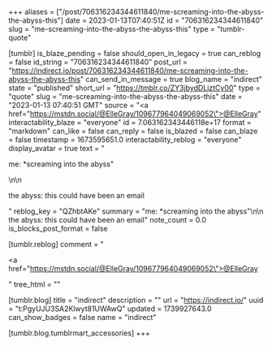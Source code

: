 +++
aliases = ["/post/706316234344611840/me-screaming-into-the-abyss-the-abyss-this"]
date = 2023-01-13T07:40:51Z
id = "706316234344611840"
slug = "me-screaming-into-the-abyss-the-abyss-this"
type = "tumblr-quote"

[tumblr]
is_blaze_pending = false
should_open_in_legacy = true
can_reblog = false
id_string = "706316234344611840"
post_url = "https://indirect.io/post/706316234344611840/me-screaming-into-the-abyss-the-abyss-this"
can_send_in_message = true
blog_name = "indirect"
state = "published"
short_url = "https://tmblr.co/ZY3jbydDLjztCy00"
type = "quote"
slug = "me-screaming-into-the-abyss-the-abyss-this"
date = "2023-01-13 07:40:51 GMT"
source = "<a href=\"https://mstdn.social/@ElleGray/109677964049069052\">@ElleGray</a>"
interactability_blaze = "everyone"
id = 7.063162343446118e+17
format = "markdown"
can_like = false
can_reply = false
is_blazed = false
can_blaze = false
timestamp = 1673595651.0
interactability_reblog = "everyone"
display_avatar = true
text = "<p>me: *screaming into the abyss&quot;</p>\n\n<p>the abyss: this could have been an email</p>"
reblog_key = "QZhbtAKe"
summary = "me: *screaming into the abyss\"\n\n the abyss: this could have been an email"
note_count = 0.0
is_blocks_post_format = false

[tumblr.reblog]
comment = "<p><a href=\"https://mstdn.social/@ElleGray/109677964049069052\">@ElleGray</a></p>"
tree_html = ""

[tumblr.blog]
title = "indirect"
description = ""
url = "https://indirect.io/"
uuid = "t:PgyUJU3SA2Klwyt81UWAwQ"
updated = 1739927643.0
can_show_badges = false
name = "indirect"

[tumblr.blog.tumblrmart_accessories]
+++

